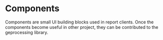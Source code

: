 # Components

Components are small UI building blocks used in report clients.  Once the components become useful in other project, they can be contributed to the geprocessing library.